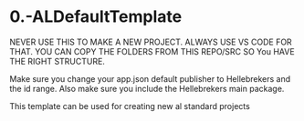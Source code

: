 # 0.-ALDefaultTemplate

NEVER USE THIS TO MAKE A NEW PROJECT. ALWAYS USE VS CODE FOR THAT. YOU CAN COPY THE FOLDERS FROM THIS REPO/SRC SO You HAVE THE RIGHT STRUCTURE.

Make sure you change your app.json default publisher to Hellebrekers and the id range. Also make sure you include the Hellebrekers main package.

This template can be used for creating new al standard projects
